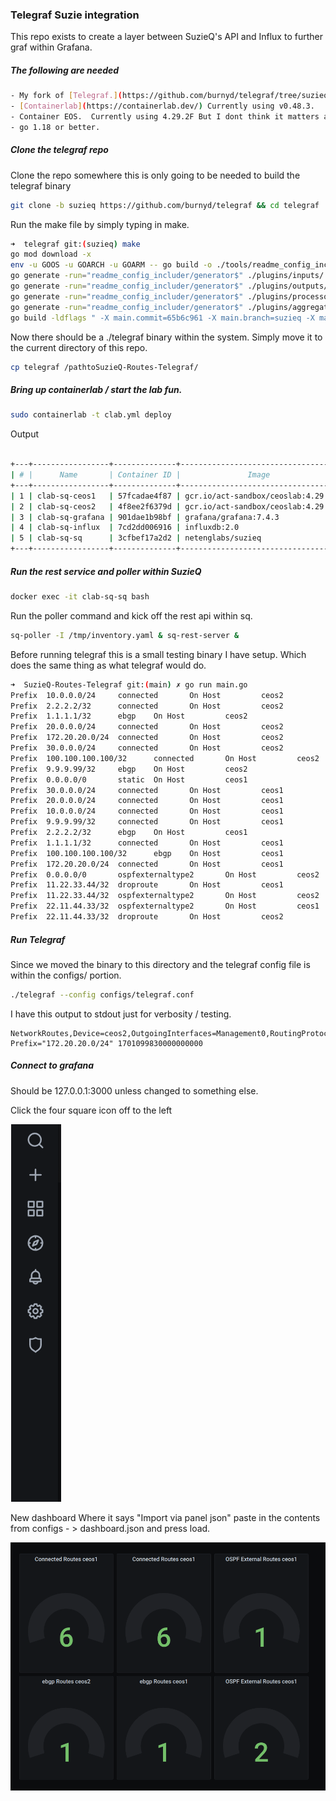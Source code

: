 ### Telegraf Suzie integration

This repo exists to create a layer between SuzieQ's API and Influx to further graf within Grafana.

##### The following are needed
```bash
- My fork of [Telegraf.](https://github.com/burnyd/telegraf/tree/suzieq)
- [Containerlab](https://containerlab.dev/) Currently using v0.48.3.
- Container EOS.  Currently using 4.29.2F But I dont think it matters as long as its somewhat modern-ish.
- go 1.18 or better.
```

##### Clone the telegraf repo

Clone the repo somewhere this is only going to be needed to build the telegraf binary

```bash
git clone -b suzieq https://github.com/burnyd/telegraf && cd telegraf
```

Run the make file by simply typing in make.

```bash
➜  telegraf git:(suzieq) make
go mod download -x
env -u GOOS -u GOARCH -u GOARM -- go build -o ./tools/readme_config_includer/generator ./tools/readme_config_includer/generator.go
go generate -run="readme_config_includer/generator$" ./plugins/inputs/...
go generate -run="readme_config_includer/generator$" ./plugins/outputs/...
go generate -run="readme_config_includer/generator$" ./plugins/processors/...
go generate -run="readme_config_includer/generator$" ./plugins/aggregators/...
go build -ldflags " -X main.commit=65b6c961 -X main.branch=suzieq -X main.goos=linux -X main.goarch=amd64 -X main.version=1.24.0-65b6c961" ./cmd/telegraf
```

Now there should be a ./telegraf binary within the system.  Simply move it to the current directory of this repo.

```bash
cp telegraf /pathtoSuzieQ-Routes-Telegraf/
```

##### Bring up containerlab / start the lab fun.

```bash
sudo containerlab -t clab.yml deploy
```

Output

```bash

+---+-----------------+--------------+------------------------------------+-------+---------+------------------+----------------------+
| # |      Name       | Container ID |               Image                | Kind  |  State  |   IPv4 Address   |     IPv6 Address     |
+---+-----------------+--------------+------------------------------------+-------+---------+------------------+----------------------+
| 1 | clab-sq-ceos1   | 57fcadae4f87 | gcr.io/act-sandbox/ceoslab:4.29.2F | ceos  | running | 172.20.20.100/24 | 2001:172:20:20::2/64 |
| 2 | clab-sq-ceos2   | 4f8ee2f6379d | gcr.io/act-sandbox/ceoslab:4.29.2F | ceos  | running | 172.20.20.101/24 | 2001:172:20:20::3/64 |
| 3 | clab-sq-grafana | 901dae1b98bf | grafana/grafana:7.4.3              | linux | running | 172.20.20.103/24 | 2001:172:20:20::4/64 |
| 4 | clab-sq-influx  | 7cd2dd006916 | influxdb:2.0                       | linux | running | 172.20.20.104/24 | 2001:172:20:20::6/64 |
| 5 | clab-sq-sq      | 3cfbef17a2d2 | netenglabs/suzieq                  | linux | running | 172.20.20.102/24 | 2001:172:20:20::5/64 |
+---+-----------------+--------------+------------------------------------+-------+---------+------------------+----------------------+
```

##### Run the rest service and poller within SuzieQ

```bash
docker exec -it clab-sq-sq bash
```

Run the poller command and kick off the rest api within sq.

```bash
sq-poller -I /tmp/inventory.yaml & sq-rest-server &
```

Before running telegraf this is a small testing binary I have setup. Which does the same thing as what telegraf would do.

```bash
➜  SuzieQ-Routes-Telegraf git:(main) ✗ go run main.go
Prefix  10.0.0.0/24     connected       On Host         ceos2
Prefix  2.2.2.2/32      connected       On Host         ceos2
Prefix  1.1.1.1/32      ebgp    On Host         ceos2
Prefix  20.0.0.0/24     connected       On Host         ceos2
Prefix  172.20.20.0/24  connected       On Host         ceos2
Prefix  30.0.0.0/24     connected       On Host         ceos2
Prefix  100.100.100.100/32      connected       On Host         ceos2
Prefix  9.9.9.99/32     ebgp    On Host         ceos2
Prefix  0.0.0.0/0       static  On Host         ceos1
Prefix  30.0.0.0/24     connected       On Host         ceos1
Prefix  20.0.0.0/24     connected       On Host         ceos1
Prefix  10.0.0.0/24     connected       On Host         ceos1
Prefix  9.9.9.99/32     connected       On Host         ceos1
Prefix  2.2.2.2/32      ebgp    On Host         ceos1
Prefix  1.1.1.1/32      connected       On Host         ceos1
Prefix  100.100.100.100/32      ebgp    On Host         ceos1
Prefix  172.20.20.0/24  connected       On Host         ceos1
Prefix  0.0.0.0/0       ospfexternaltype2       On Host         ceos2
Prefix  11.22.33.44/32  droproute       On Host         ceos1
Prefix  11.22.33.44/32  ospfexternaltype2       On Host         ceos2
Prefix  22.11.44.33/32  ospfexternaltype2       On Host         ceos1
Prefix  22.11.44.33/32  droproute       On Host         ceos2
```

##### Run Telegraf

Since we moved the binary to this directory and the telegraf config file is within the configs/ portion.

```bash
./telegraf --config configs/telegraf.conf
```

I have this output to stdout just for verbosity / testing.

```
NetworkRoutes,Device=ceos2,OutgoingInterfaces=Management0,RoutingProtocol=connected,Timestamp=1701099314841,VRF=default,host=burnyd Prefix="172.20.20.0/24" 1701099830000000000
```

##### Connect to grafana

Should be 127.0.0.1:3000 unless changed to something else.

Click the four square icon off to the left

![1](/images/1.png)

New dashboard
Where it says "Import via panel json" paste in the contents from configs - > dashboard.json and press load.

![2](/images/2.png)